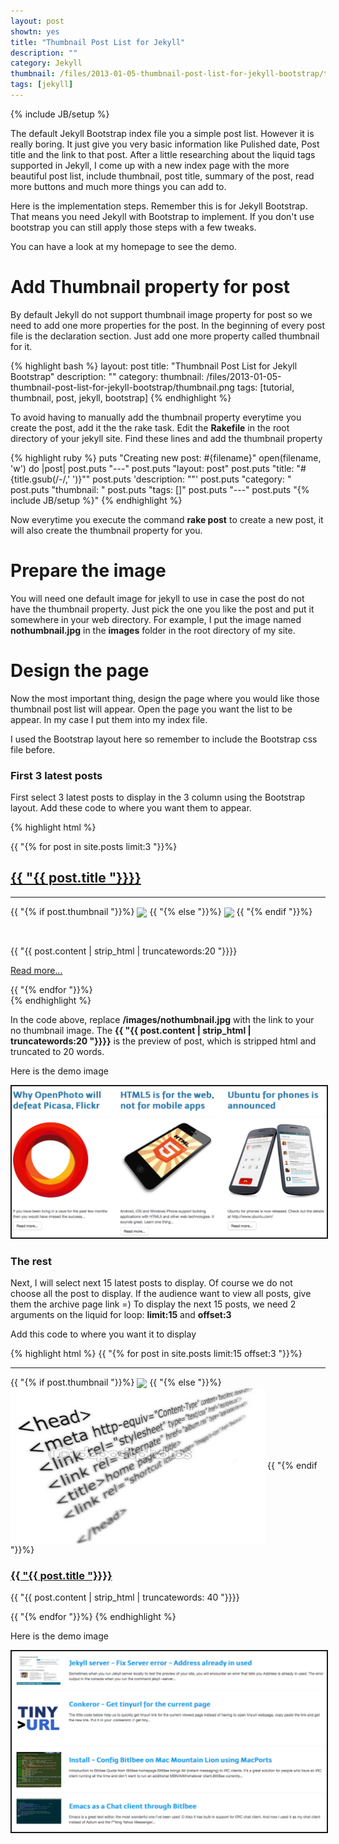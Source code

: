 ```yaml
---
layout: post
showtn: yes
title: "Thumbnail Post List for Jekyll"
description: ""
category: Jekyll
thumbnail: /files/2013-01-05-thumbnail-post-list-for-jekyll-bootstrap/thumbnail.png
tags: [jekyll]
---
```

{% include JB/setup %}

The default Jekyll Bootstrap index file you a simple post list. However it is
really boring. It just give you very basic information like Pulished date, Post
title and the link to that post. After a little researching about the liquid
tags supported in Jekyll, I come up with a new index page with the more
beautiful post list, include thumbnail, post title, summary of the post, read
more buttons and much more things you can add to.

Here is the implementation steps. Remember this is for Jekyll Bootstrap. That
means you need Jekyll with Bootstrap to implement. If you don't use bootstrap
you can still apply those steps with a few tweaks.

You can have a look at my homepage to see the demo.

<!-- more -->

# Add Thumbnail property for post

By default Jekyll do not support thumbnail image property for post so we need to
add one more properties for the post. In the beginning of every post file is the
declaration section. Just add one more property called thumbnail for it.

{% highlight bash %}
layout: post
title: "Thumbnail Post List for Jekyll Bootstrap"
description: ""
category: 
thumbnail: /files/2013-01-05-thumbnail-post-list-for-jekyll-bootstrap/thumbnail.png
tags: [tutorial, thumbnail, post, jekyll, bootstrap]
{% endhighlight %}

To avoid having to manually add the thumbnail property everytime you create the
post, add it the the rake task. Edit the **Rakefile** in the root directory of your
jekyll site. Find these lines and add the thumbnail property

{% highlight ruby %}
puts "Creating new post: #{filename}"
open(filename, 'w') do |post|
  post.puts "---"
  post.puts "layout: post"
  post.puts "title: \"#{title.gsub(/-/,' ')}\""
  post.puts 'description: ""'
  post.puts "category: "
  post.puts "thumbnail: "
  post.puts "tags: []"
  post.puts "---"
  post.puts "{% include JB/setup %}"
{% endhighlight %}

Now everytime you execute the command **rake post** to create a new post, it
will also create the thumbnail property for you.

# Prepare the image

You will need one default image for jekyll to use in case the post do not have
the thumbnail property. Just pick the one you like the post and put it somewhere
in your web directory. For example, I put the image named **nothumbnail.jpg** in
the **images** folder in the root directory of my site.

# Design the page

Now the most important thing, design the page where you would like those
thumbnail post list will appear. Open the page you want the list to be appear.
In my case I put them into my index file.

I used the Bootstrap layout here so remember to include the Bootstrap css file
before.

### First 3 latest posts

First select 3 latest posts to display in the 3 column using the Bootstrap
layout. Add these code to where you want them to appear.

{% highlight html %}
<div class="row">
  {{ "{% for post in site.posts limit:3 "}}%}
  <div class="span4">
    <a href="{{ "{{ BASE_PATH "}}}}{{ "{{ post.url "}}}}"><h2>{{ "{{ post.title "}}}}</h2></a>
	<hr />
	<p>{{ "{% if post.thumbnail "}}%}
	<img src="{{ "{{ post.thumbnail "}}}}" style="height: 280px" align="center" />
	{{ "{% else "}}%}
	<img src="/images/nothumbnail.jpg"
  style="height: 280px" align="center" />
	{{ "{% endif "}}%}</p>
	<p>&nbsp;</p>
	<p>
	{{ "{{ post.content | strip_html | truncatewords:20 "}}}}
	</p>
	<p>
	<a class="btn" href="{{ "{{ BASE_PATH "}}}}{{ "{{ post.url "}}}}">Read more...</a>
	</p>
  </div>
  {{ "{% endfor "}}%}
</div>
{% endhighlight %}

In the code above, replace **/images/nothumbnail.jpg** with the link to your no
thumbnail image. The <b>{{ "{{ post.content | strip_html | truncatewords:20 "}}}}</b> is the preview of post, which is stripped html and truncated to 20
words.

Here is the demo image

<img src="/files/2013-01-05-thumbnail-post-list-for-jekyll-bootstrap/3posts.png"
style="border-style:solid; border-width:2px" />

### The rest

Next, I will select next 15 latest posts to display. Of course we do not choose
all the post to display. If the audience want to view all posts, give them the
archive page link =) To display the next 15 posts, we need 2 arguments on the
liquid for loop: **limit:15** and **offset:3**

Add this code to where you want it to display

{% highlight html %}
{{ "{% for post in site.posts limit:15 offset:3 "}}%}
<hr />
<div class="row">
  <div class="span2">
    {{ "{% if post.thumbnail "}}%}
	<img src="{{ "{{ post.thumbnail "}}}}" align="center" />
	{{ "{% else "}}%}
	<img src="/assets/themes/tmtxt-responsive/images/no-thumnail.jpg" align="center" />
	{{ "{% endif "}}%}
  </div>
  <div class="span10">
    <p><a href="{{ "{{ BASE_PATH "}}}}{{ "{{ post.url "}}}}"><h3>{{ "{{ post.title "}}}}</h3></a></p>
	<p>{{ "{{ post.content | strip_html | truncatewords: 40 "}}}}
	</p>
  </div>
</div>
{{ "{% endfor "}}%}
{% endhighlight %}

Here is the demo image

<img src="/files/2013-01-05-thumbnail-post-list-for-jekyll-bootstrap/rest.png"
style="border-style:solid; border-width:2px" />
